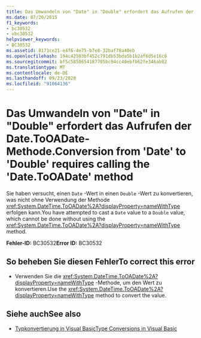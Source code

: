```yaml
---
title: Das Umwandeln von "Date" in "Double" erfordert das Aufrufen der Date.ToOADate-Methode.
ms.date: 07/20/2015
f1_keywords:
- bc30532
- vbc30532
helpviewer_keywords:
- BC30532
ms.assetid: 8171ce21-e4f6-4e75-b7e8-32baf78a40eb
ms.openlocfilehash: 194c42503bf452c791db53bda5b1b2af6d5e16c6
ms.sourcegitcommit: bf5c5850654187705bc94cc40ebfb62fe346ab02
ms.translationtype: MT
ms.contentlocale: de-DE
ms.lasthandoff: 09/23/2020
ms.locfileid: "91064136"
---
```

# <a name="conversion-from-date-to-double-requires-calling-the-datetooadate-method"></a><span data-ttu-id="9f3df-102">Das Umwandeln von "Date" in "Double" erfordert das Aufrufen der Date.ToOADate-Methode.</span><span class="sxs-lookup"><span data-stu-id="9f3df-102">Conversion from 'Date' to 'Double' requires calling the 'Date.ToOADate' method</span></span>

<span data-ttu-id="9f3df-103">Sie haben versucht, einen `Date` -Wert in einen `Double` -Wert zu konvertieren, was nicht ohne Verwendung der Methode <xref:System.DateTime.ToOADate%2A?displayProperty=nameWithType> erfolgen kann.</span><span class="sxs-lookup"><span data-stu-id="9f3df-103">You have attempted to cast a `Date` value to a `Double` value, which cannot be done without using the <xref:System.DateTime.ToOADate%2A?displayProperty=nameWithType> method.</span></span>  
  
 <span data-ttu-id="9f3df-104">**Fehler-ID:** BC30532</span><span class="sxs-lookup"><span data-stu-id="9f3df-104">**Error ID:** BC30532</span></span>  
  
## <a name="to-correct-this-error"></a><span data-ttu-id="9f3df-105">So beheben Sie diesen Fehler</span><span class="sxs-lookup"><span data-stu-id="9f3df-105">To correct this error</span></span>  
  
- <span data-ttu-id="9f3df-106">Verwenden Sie die <xref:System.DateTime.ToOADate%2A?displayProperty=nameWithType> -Methode, um den Wert zu konvertieren.</span><span class="sxs-lookup"><span data-stu-id="9f3df-106">Use the <xref:System.DateTime.ToOADate%2A?displayProperty=nameWithType> method to convert the value.</span></span>  
  
## <a name="see-also"></a><span data-ttu-id="9f3df-107">Siehe auch</span><span class="sxs-lookup"><span data-stu-id="9f3df-107">See also</span></span>

- [<span data-ttu-id="9f3df-108">Typkonvertierung in Visual Basic</span><span class="sxs-lookup"><span data-stu-id="9f3df-108">Type Conversions in Visual Basic</span></span>](../programming-guide/language-features/data-types/type-conversions.md)
